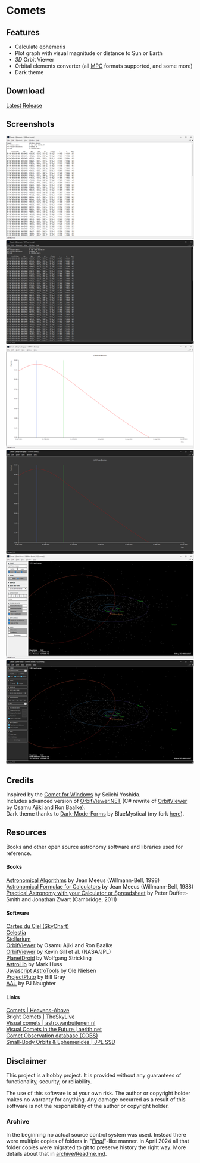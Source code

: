 
# Comets

## Features

- Calculate ephemeris
- Plot graph with visual magnitude or distance to Sun or Earth
- *3D* Orbit Viewer
- Orbital elements converter (all [MPC](https://www.minorplanetcenter.net/iau/Ephemerides/Comets/SoftwareComets.html) formats supported, and some more)
- Dark theme

## Download

[Latest Release](https://github.com/jurakovic/Comets/releases/latest)

## Screenshots

![Ephemeris](img/ephemeris.png)
![Ephemeris_dark](img/ephemeris_dark.png)
![Graph](img/graph.png)
![Graph_dark](img/graph_dark.png)
![Orbit](img/orbit.png)
![Orbit_dark](img/orbit_dark.png)

## Credits

Inspired by the [Comet for Windows](http://www.aerith.net/project/comet.html) by Seiichi Yoshida.  
Includes advanced version of [OrbitViewer.NET](https://github.com/jurakovic/OrbitViewer.NET) (C# rewrite of [OrbitViewer](https://www.astroarts.co.jp/products/orbitviewer/index.html) by Osamu Ajiki and Ron Baalke).  
Dark theme thanks to [Dark-Mode-Forms](https://github.com/BlueMystical/Dark-Mode-Forms) by BlueMystical (my fork [here](https://github.com/jurakovic/Dark-Mode-Forms)).  

## Resources

Books and other open source astronomy software and libraries used for reference.

#### Books

[Astronomical Algorithms](https://www.amazon.com/Astronomical-Algorithms-Jean-Meeus/dp/0943396352) by Jean Meeus (Willmann-Bell, 1998)  
[Astronomical Formulae for Calculators](https://www.amazon.com/Astronomical-Formulae-Calculators-Jean-Meeus/dp/0943396220/) by Jean Meeus (Willmann-Bell, 1988)  
[Practical Astronomy with your Calculator or Spreadsheet](https://www.amazon.com/Practical-Astronomy-your-Calculator-Spreadsheet/dp/1108436072/) by Peter Duffett-Smith and Jonathan Zwart (Cambridge, 2011)  

#### Software

[Cartes du Ciel (SkyChart)](https://www.ap-i.net/skychart/en/start)  
[Celestia](https://celestiaproject.space/)  
[Stellarium](https://stellarium.org/)  
[OrbitViewer](https://www.astroarts.co.jp/products/orbitviewer/index.html) by Osamu Ajiki and Ron Baalke  
[OrbitViewer](https://ssd.jpl.nasa.gov/tools/orbit_viewer.html) by Kevin Gill et al. (NASA/JPL)  
[PlanetDroid](https://www.strickling.net/android_en.htm#PlanetDroid) by Wolfgang Strickling  
[AstroLib](https://mhuss.com/AstroLib/) by Mark Huss  
[Javascript AstroTools](https://web.archive.org/web/20150923180018/http://www.ngc7000.org/astrotools/ephemtool.html) by Ole Nielsen  
[ProjectPluto](https://www.projectpluto.com/source.htm) by Bill Gray  
[AA+](http://www.naughter.com/aa.html) by PJ Naughter  

#### Links

[Comets | Heavens-Above](https://www.heavens-above.com/Comets.aspx)  
[Bright Comets | TheSkyLive](https://theskylive.com/comets)  
[Visual comets | astro.vanbuitenen.nl](http://astro.vanbuitenen.nl/comets)  
[Visual Comets in the Future | aerith.net](http://www.aerith.net/comet/future-n.html)  
[Comet Observation database (COBS)](https://cobs.si/)  
[Small-Body Orbits & Ephemerides | JPL SSD](https://ssd.jpl.nasa.gov/sb/orbits.html)  

## Disclaimer

This project is a hobby project. It is provided without any guarantees of functionality, security, or reliability.

The use of this software is at your own risk. The author or copyright holder makes no warranty for anything. Any damage occurred as a result of this software is not the responsibility of the author or copyright holder.


### Archive

In the beginning no actual source control system was used. Instead there were multiple copies of folders in "[*Final*](https://phdcomics.com/comics/archive.php?comicid=1531)"-like manner. In April 2024 all that folder copies were migrated to git to preserve history the right way. More details about that in [archive/Readme.md](https://github.com/jurakovic/Comets/blob/archive/readme/Readme.md).  
